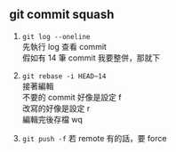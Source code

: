 ## git commit squash

1. `git log --oneline`  
先執行 log 查看 commit  
假如有 14 筆 commit 我要整併，那就下  

2. `git rebase -i HEAD~14`  
接著編輯  
不要的 commit 好像是設定 f  
改寫的好像是設定 r  
編輯完後存檔 wq  

3. `git push -f`
若 remote 有的話，要 force 
